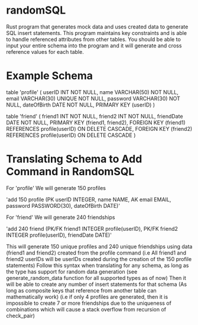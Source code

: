 # randomSQL
Rust program that generates mock data and uses created data to generate SQL insert statements. This program maintains key constraints and is able to handle referenced attributes from other tables. You should be able to input your entire schema into the program and it will generate and cross reference values for each table.

# Example Schema
table 'profile' (
  userID INT NOT NULL,
  name VARCHAR(50) NOT NULL,
  email VARCHAR(30) UNIQUE NOT NULL,
  password VARCHAR(30) NOT NULL,
  dateOfBirth DATE NOT NULL,
  PRIMARY KEY (userID)
)

table 'friend' (
  friend1 INT NOT NULL,
  friend2 INT NOT NULL,
  friendDate DATE NOT NULL,
  PRIMARY KEY (friend1, friend2),
  FOREIGN KEY (friend1) REFERENCES profile(userID) ON DELETE CASCADE,
  FOREIGN KEY (friend2) REFERENCES profile(userID) ON DELETE CASCADE
)

# Translating Schema to Add Command in RandomSQL
For 'profile' We will generate 150 profiles

'add 150 profile (PK userID INTEGER, name NAME, AK email EMAIL, password PASSWORD(30), dateOfBirth DATE)'

For 'friend' We will generate 240 friendships

'add 240 friend (PK/FK friend1 INTEGER profile(userID), PK/FK friend2 INTEGER profile(userID), friendDate DATE)'

This will generate 150 unique profiles and 240 unique friendships using data (friend1 and friend2) created from the profile command
(i.e All friend1 and friend2 userIDs will be userIDs created during the creation of the 150 profile statements)
Follow this syntax when translating for any schema, as long as the type has support for random data generation (see generate_random_data function for all supported types as of now)
Then it will be able to create any number of insert statements for that schema (As long as composite keys that reference from another table can mathematically work)
(i.e if only 4 profiles are generated, then it is impossible to create 7 or more friendships due to the uniqueness of combinations which will cause a stack overflow from recursion of check_pair)
